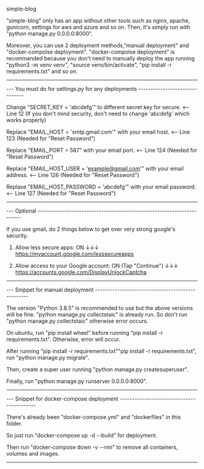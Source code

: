 simple-blog

"simple-blog" only has an app without other tools such as nginx, apache, 
gunicorn, settings for aws and azure and so on. Then, it's simply run with "python manage.py 0.0.0.0:8000".

Moreover, you can use 2 deployment methods,"manual deployment" and "docker-compolse deployment".
"docker-compolse deployment" is recommanded because you don't need to manually deploy the app 
running "python3 -m venv venv", "source venv/bin/activate", "pip install -r requirements.txt" and so on.

---




--- You must do for settings.py for any deployments -------------------------------

Change "SECRET_KEY = 'abcdefg'" to different secret key for secure. <-- Line 12
(If you don't mind security, don't need to change 'abcdefg' which works properly)

Replace "EMAIL_HOST = 'smtp.gmail.com'" with your email host. <-- Line 123 (Needed for "Reset Password")

Replace "EMAIL_PORT = 587" with your email port. <-- Line 124 (Needed for "Reset Password")

Replace "EMAIL_HOST_USER = 'example@gmail.com'" with your email address. <-- Line 126 (Needed for "Reset Password")

Replase "EMAIL_HOST_PASSWORD = 'abcdefg'" with your email password. <-- Line 127 (Needed for "Reset Password")

------------------------------------------------------------------------------------

--- Optional -----------------------------------------------------------------------

If you use gmail, do 2 things below to get over very strong google's security.

1. Allow less secure apps: ON ↓↓↓ 
https://myaccount.google.com/lesssecureapps

2. Allow access to your Google account: ON (Tap "Continue") ↓↓↓
https://accounts.google.com/DisplayUnlockCaptcha

------------------------------------------------------------------------------------

--- Snippet for manual deployment --------------------------------------------------

The version "Python 3.8.5" is recommended to use but the above versions will be fine.
"python manage.py collectstaic" is already run.
So don't run "python manage.py collectstaic" otherwise error occurs.

On ubuntu, run "pip install wheel" before running "pip install -r requirements.txt".
Otherwise, error will occur. 

After running "pip install -r requirements.txt""pip install -r requirements.txt", 
run "python manage.py migrate".

Then, create a super user running 
"python manage.py createsuperuser".

Finally, run "python manage.py runserver 0.0.0.0:8000".

-------------------------------------------------------------------------------------

--- Snippet for docker-compose deployment -------------------------------------------

There's already been "docker-compose.yml" and "dockerfiles" in this folder.

So just run "docker-compose up -d --build" for deployment.

Then run "docker-compose down -v --rmi" to remove all containers, volumes and images.

-------------------------------------------------------------------------------------
